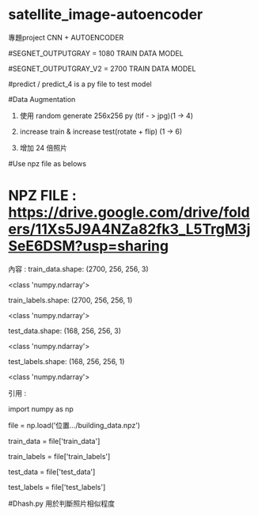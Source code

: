 # satellite_image-autoencoder
專題project  CNN + AUTOENCODER

#SEGNET_OUTPUTGRAY = 1080 TRAIN DATA MODEL

#SEGNET_OUTPUTGRAY_V2 = 2700 TRAIN DATA MODEL

#predict / predict_4 is a py file to test model

#Data Augmentation 
1. 使用 random generate 256x256 py (tif - > jpg)(1 -> 4)

2. increase train & increase test(rotate + flip) (1 -> 6)

3. 增加 24 倍照片

#Use npz file as belows
# NPZ FILE : https://drive.google.com/drive/folders/11Xs5J9A4NZa82fk3_L5TrgM3jSeE6DSM?usp=sharing
內容 : 
train_data.shape: (2700, 256, 256, 3)

<class 'numpy.ndarray'>

train_labels.shape: (2700, 256, 256, 1)

<class 'numpy.ndarray'>

test_data.shape: (168, 256, 256, 3)

<class 'numpy.ndarray'>

test_labels.shape: (168, 256, 256, 1)

<class 'numpy.ndarray'>

引用 :

import numpy as np

file = np.load('位置.../building_data.npz')

train_data = file['train_data']

train_labels = file['train_labels']

test_data = file['test_data']

test_labels = file['test_labels']


#Dhash.py 用於判斷照片相似程度

